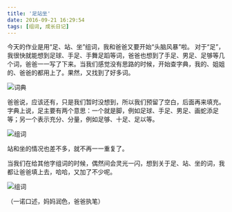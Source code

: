 ```yaml
---
title: '足站坐'
date: 2016-09-21 16:29:54
tags: [组词, 成长日记]
---
```


今天的作业是用“足、站、坐”组词，我和爸爸又要开始“头脑风暴”啦。
对于“足”，我很快就能想到足球、手足、手舞足蹈等词，爸爸也想到了手足、男足、足够等几个词，爸爸一一写了下来。当我们感觉没有思路的时候，开始查字典，我的、姐姐的、爸爸的都用上了。果然，又找到了好多词。

![词典](https://whqet.github.io/lovelyGirl/images/004.jpg "我们家的大小词典")

爸爸说，应该还有，只是我们暂时没想到，所以我们预留了空白，后面再来填充。
字典上说，足主要有两个意思：一个就是脚，例如足球、手足、男足、画蛇添足等；另一个表示充分、分量，例如足够、十足、足以等。

![组词](https://whqet.github.io/lovelyGirl/images/005.jpg "天地人")

站和坐的情况也差不多，就不再一一重复了。

当我们在给其他字组词的时候，偶然间会灵光一闪，想到关于足、站、坐的词，我都让爸爸填上去，哈哈，又加了不少呢。

![组词](https://whqet.github.io/lovelyGirl/images/006.jpg "天地人填词")

（一诺口述，妈妈润色，爸爸执笔）
